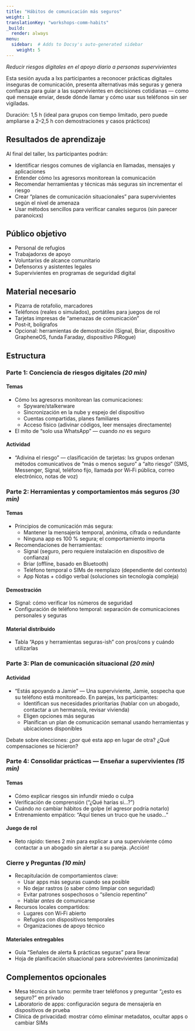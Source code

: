```yaml
---
title: "Hábitos de comunicación más seguros"
weight: 1
translationKey: "workshops-comm-habits"
_build:
  render: always
menu:
  sidebar:  # Adds to Docsy's auto-generated sidebar
    weight: 5
---
```


*Reducir riesgos digitales en el apoyo diario a personas supervivientes*

Esta sesión ayuda a lxs participantes a reconocer prácticas digitales inseguras de comunicación, presenta alternativas más seguras y genera confianza para guiar a las supervivientes en decisiones cotidianas — como qué mensaje enviar, desde dónde llamar y cómo usar sus teléfonos sin ser vigiladas.

Duración: 1,5 h (ideal para grupos con tiempo limitado, pero puede ampliarse a 2–2,5 h con demostraciones y casos prácticos)

## Resultados de aprendizaje

Al final del taller, lxs participantes podrán:

* Identificar riesgos comunes de vigilancia en llamadas, mensajes y aplicaciones
* Entender cómo lxs agresorxs monitorean la comunicación
* Recomendar herramientas y técnicas más seguras sin incrementar el riesgo
* Crear “planes de comunicación situacionales” para supervivientes según el nivel de amenaza
* Usar métodos sencillos para verificar canales seguros (sin parecer paranoicxs)

## Público objetivo

* Personal de refugios
* Trabajadorxs de apoyo
* Voluntarixs de alcance comunitario
* Defensorxs y asistentes legales
* Supervivientes en programas de seguridad digital

## Material necesario

* Pizarra de rotafolio, marcadores
* Teléfonos (reales o simulados), portátiles para juegos de rol
* Tarjetas impresas de “amenazas de comunicación”
* Post‑it, bolígrafos
* Opcional: herramientas de demostración (Signal, Briar, dispositivo GrapheneOS, funda Faraday, dispositivo PiRogue)

## Estructura

### Parte 1: Conciencia de riesgos digitales *(20 min)*

#### Temas

* Cómo lxs agresorxs monitorean las comunicaciones:
  * Spyware/stalkerware
  * Sincronización en la nube y espejo del dispositivo
  * Cuentas compartidas, planes familiares
  * Acceso físico (adivinar códigos, leer mensajes directamente)
* El mito de “solo usa WhatsApp” — cuando *no* es seguro

#### Actividad

* “Adivina el riesgo” — clasificación de tarjetas: lxs grupos ordenan métodos comunicativos de “más o menos seguro” a “alto riesgo” (SMS, Messenger, Signal, teléfono fijo, llamada por Wi‑Fi pública, correo electrónico, notas de voz)

### Parte 2: Herramientas y comportamientos más seguros *(30 min)*

#### Temas

* Principios de comunicación más segura:
  * Mantener la mensajería temporal, anónima, cifrada o redundante
  * Ninguna app es 100 % segura; el comportamiento importa
* Recomendaciones de herramientas:
  * Signal (seguro, pero requiere instalación en dispositivo de confianza)
  * Briar (offline, basado en Bluetooth)
  * Teléfono temporal o SIMs de reemplazo (dependiente del contexto)
  * App Notas + código verbal (soluciones sin tecnología compleja)

#### Demostración

* Signal: cómo verificar los números de seguridad
* Configuración de teléfono temporal: separación de comunicaciones personales y seguras

#### Material distribuido

* Tabla “Apps y herramientas seguras-ish” con pros/cons y cuándo utilizarlas

### Parte 3: Plan de comunicación situacional *(20 min)*

#### Actividad

* “Estás apoyando a Jamie” — Una superviviente, Jamie, sospecha que su teléfono está monitoreado. En parejas, lxs participantes:
  * Identifican sus necesidades prioritarias (hablar con un abogado, contactar a un hermano/a, revisar vivienda)
  * Eligen opciones más seguras
  * Planifican un plan de comunicación semanal usando herramientas y ubicaciones disponibles

Debate sobre elecciones: ¿por qué esta app en lugar de otra? ¿Qué compensaciones se hicieron?

### Parte 4: Consolidar prácticas — Enseñar a supervivientes *(15 min)*

#### Temas

* Cómo explicar riesgos sin infundir miedo o culpa
* Verificación de comprensión (“¿Qué harías si…?”)
* Cuándo *no* cambiar hábitos de golpe (el agresor podría notarlo)
* Entrenamiento empático: “Aquí tienes un truco que he usado…”

#### Juego de rol

* Reto rápido: tienes 2 min para explicar a una superviviente cómo contactar a un abogado sin alertar a su pareja. ¡Acción!

### Cierre y Preguntas *(10 min)*

* Recapitulación de comportamientos clave:
  * Usar apps más seguras cuando sea posible
  * No dejar rastros (o saber cómo limpiar con seguridad)
  * Evitar patrones sospechosos o “silencio repentino”
  * Hablar *antes* de comunicarse
* Recursos locales compartidos:
  * Lugares con Wi‑Fi abierto
  * Refugios con dispositivos temporales
  * Organizaciones de apoyo técnico

#### Materiales entregables

* Guía “Señales de alerta & prácticas seguras” para llevar
* Hoja de planificación situacional para sobrevivientes (anonimizada)

## Complementos opcionales

* Mesa técnica sin turno: permite traer teléfonos y preguntar “¿esto es seguro?” en privado
* Laboratorio de apps: configuración segura de mensajería en dispositivos de prueba
* Clínica de privacidad: mostrar cómo eliminar metadatos, ocultar apps o cambiar SIMs
